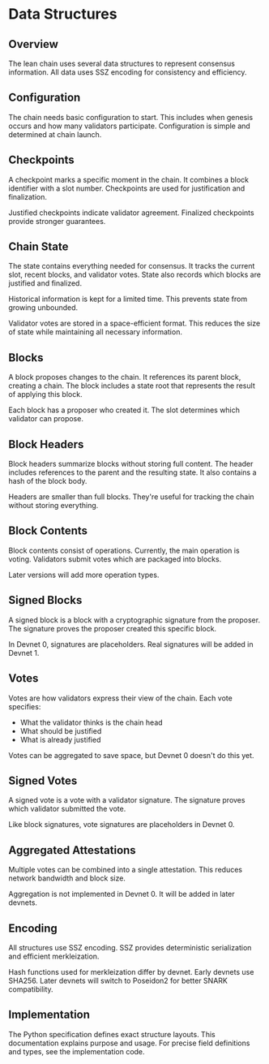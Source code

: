 # Data Structures

## Overview

The lean chain uses several data structures to represent consensus information.
All data uses SSZ encoding for consistency and efficiency.

## Configuration

The chain needs basic configuration to start. This includes when genesis occurs
and how many validators participate. Configuration is simple and determined at
chain launch.

## Checkpoints

A checkpoint marks a specific moment in the chain. It combines a block
identifier with a slot number. Checkpoints are used for justification and
finalization.

Justified checkpoints indicate validator agreement. Finalized checkpoints
provide stronger guarantees.

## Chain State

The state contains everything needed for consensus. It tracks the current slot,
recent blocks, and validator votes. State also records which blocks are
justified and finalized.

Historical information is kept for a limited time. This prevents state from
growing unbounded.

Validator votes are stored in a space-efficient format. This reduces the size
of state while maintaining all necessary information.

## Blocks

A block proposes changes to the chain. It references its parent block, creating
a chain. The block includes a state root that represents the result of
applying this block.

Each block has a proposer who created it. The slot determines which validator
can propose.

## Block Headers

Block headers summarize blocks without storing full content. The header
includes references to the parent and the resulting state. It also contains a
hash of the block body.

Headers are smaller than full blocks. They're useful for tracking the chain
without storing everything.

## Block Contents

Block contents consist of operations. Currently, the main operation is voting.
Validators submit votes which are packaged into blocks.

Later versions will add more operation types.

## Signed Blocks

A signed block is a block with a cryptographic signature from the proposer.
The signature proves the proposer created this specific block.

In Devnet 0, signatures are placeholders. Real signatures will be added in
Devnet 1.

## Votes

Votes are how validators express their view of the chain. Each vote specifies:

- What the validator thinks is the chain head
- What should be justified
- What is already justified

Votes can be aggregated to save space, but Devnet 0 doesn't do this yet.

## Signed Votes

A signed vote is a vote with a validator signature. The signature proves which
validator submitted the vote.

Like block signatures, vote signatures are placeholders in Devnet 0.

## Aggregated Attestations

Multiple votes can be combined into a single attestation. This reduces network
bandwidth and block size.

Aggregation is not implemented in Devnet 0. It will be added in later devnets.

## Encoding

All structures use SSZ encoding. SSZ provides deterministic serialization and
efficient merkleization.

Hash functions used for merkleization differ by devnet. Early devnets use
SHA256. Later devnets will switch to Poseidon2 for better SNARK compatibility.

## Implementation

The Python specification defines exact structure layouts. This documentation
explains purpose and usage. For precise field definitions and types, see the
implementation code.
